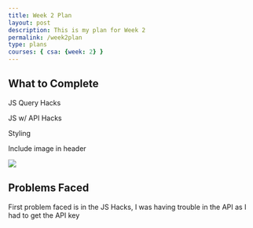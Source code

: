```yaml
---
title: Week 2 Plan
layout: post
description: This is my plan for Week 2
permalink: /week2plan
type: plans
courses: { csa: {week: 2} }
---
```


## What to Complete
JS Query Hacks

JS w/ API Hacks

Styling

Include image in header

![](https://github.com/paravsalaniwal/firstrepo/assets/111609656/56bb5b2e-3060-4c28-b6d6-5ae476887486)

## Problems Faced

First problem faced is in the JS Hacks, I was having trouble in the API as I had to get the API key 